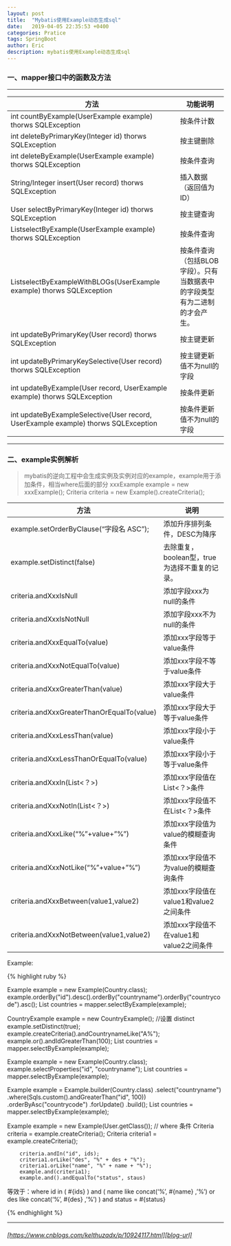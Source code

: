 ```yaml
---
layout: post
title:  "Mybatis使用Example动态生成sql"
date:   2019-04-05 22:35:53 +0400
categories: Pratice
tags: SpringBoot
author: Eric
description: mybatis使用Example动态生成sql
---  
```



### 一、mapper接口中的函数及方法    

---- 


| 方法                                                                             | 功能说明                                                               |
| ---------------------------------------------------------------------------------- | -------------------------------------------------------------------------- |
| int countByExample(UserExample example) thorws SQLException                        | 按条件计数                                                            |
| int deleteByPrimaryKey(Integer id) thorws SQLException                             | 按主键删除                                                            |
| int deleteByExample(UserExample example) thorws SQLException                       | 按条件查询                                                            |
| String/Integer insert(User record) thorws SQLException                             | 插入数据（返回值为ID）                                           |
| User selectByPrimaryKey(Integer id) thorws SQLException                            | 按主键查询                                                            |
| ListselectByExample(UserExample example) thorws SQLException                       | 按条件查询                                                            |
| ListselectByExampleWithBLOGs(UserExample example) thorws SQLException              | 按条件查询（包括BLOB字段）。只有当数据表中的字段类型有为二进制的才会产生。 |
| int updateByPrimaryKey(User record) thorws SQLException                            | 按主键更新                                                            |
| int updateByPrimaryKeySelective(User record) thorws SQLException                   | 按主键更新值不为null的字段                                      |
| int updateByExample(User record, UserExample example) thorws SQLException          | 按条件更新                                                            |
| int updateByExampleSelective(User record, UserExample example) thorws SQLException | 按条件更新值不为null的字段                                      |

---- 


### 二、example实例解析   

>mybatis的逆向工程中会生成实例及实例对应的example，example用于添加条件，相当where后面的部分 
xxxExample example = new xxxExample(); 
Criteria criteria = new Example().createCriteria();      

| 方法                                     | 说明                                        |
| ------------------------------------------ | --------------------------------------------- |
| example.setOrderByClause(“字段名 ASC”); | 添加升序排列条件，DESC为降序      |
| example.setDistinct(false)                 | 去除重复，boolean型，true为选择不重复的记录。 |
| criteria.andXxxIsNull                      | 添加字段xxx为null的条件               |
| criteria.andXxxIsNotNull                   | 添加字段xxx不为null的条件            |
| criteria.andXxxEqualTo(value)              | 添加xxx字段等于value条件              |
| criteria.andXxxNotEqualTo(value)           | 添加xxx字段不等于value条件           |
| criteria.andXxxGreaterThan(value)          | 添加xxx字段大于value条件              |
| criteria.andXxxGreaterThanOrEqualTo(value) | 添加xxx字段大于等于value条件        |
| criteria.andXxxLessThan(value)             | 添加xxx字段小于value条件              |
| criteria.andXxxLessThanOrEqualTo(value)    | 添加xxx字段小于等于value条件        |
| criteria.andXxxIn(List<？>)               | 添加xxx字段值在List<？>条件          |
| criteria.andXxxNotIn(List<？>)            | 添加xxx字段值不在List<？>条件       |
| criteria.andXxxLike(“%”+value+”%”) | 添加xxx字段值为value的模糊查询条件 |
| criteria.andXxxNotLike(“%”+value+”%”) | 添加xxx字段值不为value的模糊查询条件 |
| criteria.andXxxBetween(value1,value2)      | 添加xxx字段值在value1和value2之间条件 |
| criteria.andXxxNotBetween(value1,value2)   | 添加xxx字段值不在value1和value2之间条件 |

Example:   

{% highlight ruby %}    
<!-- 排序 -->
Example example = new Example(Country.class);
example.orderBy("id").desc().orderBy("countryname").orderBy("countrycode").asc();
List<Country> countries = mapper.selectByExample(example);

<!-- 去重 -->
CountryExample example = new CountryExample();
//设置 distinct
example.setDistinct(true);
example.createCriteria().andCountrynameLike("A%");
example.or().andIdGreaterThan(100);
List<Country> countries = mapper.selectByExample(example);

<!-- 设置查询列 -->
Example example = new Example(Country.class);
example.selectProperties("id", "countryname");
List<Country> countries = mapper.selectByExample(example);   

<!-- Example.builder 方式 -->
Example example = Example.builder(Country.class)
        .select("countryname")
        .where(Sqls.custom().andGreaterThan("id", 100))
        .orderByAsc("countrycode")
        .forUpdate()
        .build();
List<Country> countries = mapper.selectByExample(example);  

<!-- and or 查询 -->
Example example = new Example(User.getClass());
        // where 条件
        Criteria criteria = example.createCriteria();
        Criteria criteria1 = example.createCriteria();
        
        criteria.andIn("id", ids);
        criteria1.orLike("des", "%" + des + "%");
        criteria1.orLike("name", "%" + name + "%");
        example.and(criteria1);
        example.and().andEqualTo("status", staus)
 等效于：where id in ( #{ids} ) and ( name like concat(‘%’, #{name} ,’%’) or des like concat(‘%’, #{des} ,’%’) ) and status = #{status} 

{% endhighlight %}    

------   

    

###### [https://www.cnblogs.com/kelthuzadx/p/10924117.html][blog-url]
[blog-url]: https://blog.csdn.net/lyf_ldh/article/details/80976552

